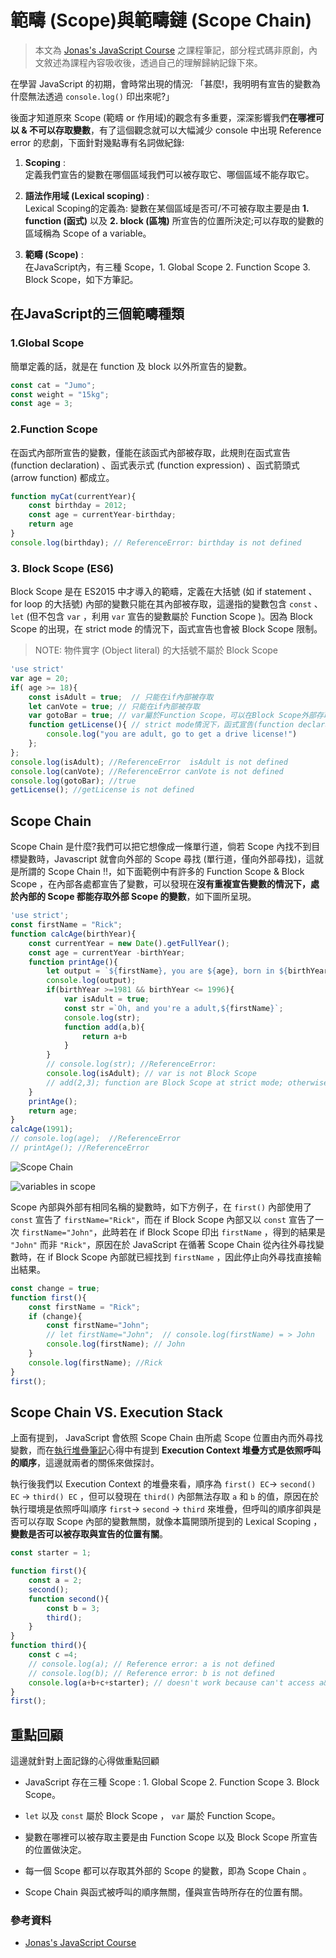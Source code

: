 # 範疇 (Scope)與範疇鏈 (Scope Chain)

> 本文為 [Jonas's JavaScript Course](https://www.udemy.com/course/the-complete-javascript-course/) 之課程筆記，部分程式碼非原創，內文敘述為課程內容吸收後，透過自己的理解歸納記錄下來。

在學習 JavaScript 的初期，會時常出現的情況: 「甚麼!，我明明有宣告的變數為什麼無法透過 `console.log()` 印出來呢?」

後面才知道原來 Scope (範疇 or 作用域)的觀念有多重要，深深影響我們**在哪裡可以 & 不可以存取變數**，有了這個觀念就可以大幅減少 console 中出現 Reference error 的悲劇，下面針對幾點專有名詞做紀錄:

1. **Scoping** :  
定義我們宣告的變數在哪個區域我們可以被存取它、哪個區域不能存取它。

2. **語法作用域 (Lexical scoping)** :  
Lexical Scoping的定義為: 變數在某個區域是否可/不可被存取主要是由 **1. function (函式)** 以及 **2. block (區塊)** 所宣告的位置所決定;可以存取的變數的區域稱為 Scope of a variable。

3. **範疇 (Scope)** :  
在JavaScript內，有三種 Scope，1. Global Scope 2. Function Scope 3. Block Scope，如下方筆記。


## 在JavaScript的三個範疇種類

### 1.Global Scope
簡單定義的話，就是在 function 及 block 以外所宣告的變數。

```js
const cat = "Jumo";
const weight = "15kg";
const age = 3;
```

### 2.Function Scope
在函式內部所宣告的變數，僅能在該函式內部被存取，此規則在函式宣告 (function declaration) 、函式表示式 (function expression) 、函式箭頭式 (arrow function) 都成立。

```js
function myCat(currentYear){
    const birthday = 2012;
    const age = currentYear-birthday;
    return age
}
console.log(birthday); // ReferenceError: birthday is not defined
```


### 3. Block Scope (ES6)

Block Scope 是在 ES2015 中才導入的範疇，定義在大括號 (如 if statement 、 for loop 的大括號) 內部的變數只能在其內部被存取，這邊指的變數包含 `const` 、 `let` (但不包含 `var` ，利用 `var` 宣告的變數屬於 Function Scope )。因為 Block Scope 的出現，在 strict mode 的情況下，函式宣告也會被 Block Scope 限制。

>NOTE: 物件實字 (Object literal) 的大括號不屬於 Block Scope

```js
'use strict'
var age = 20;
if( age >= 18){
    const isAdult = true;  // 只能在if內部被存取
    let canVote = true; // 只能在if內部被存取
    var gotoBar = true; // var屬於Function Scope，可以在Block Scope外部存取
    function getLicense(){ // strict mode情況下，函式宣告(function declaration)也屬於Block Scope
        console.log("you are adult, go to get a drive license!")
    };
};
console.log(isAdult); //ReferenceError  isAdult is not defined
console.log(canVote); //ReferenceError canVote is not defined
console.log(gotoBar); //true
getLicense(); //getLicense is not defined
```
## Scope Chain
Scope Chain 是什麼?我們可以把它想像成一條單行道，倘若 Scope 內找不到目標變數時，Javascript 就會向外部的 Scope 尋找 (單行道，僅向外部尋找)，這就是所謂的 Scope Chain !!，如下面範例中有許多的 Function Scope & Block Scope ，在內部各處都宣告了變數，可以發現在**沒有重複宣告變數的情況下，處於內部的 Scope 都能存取外部 Scope 的變數**，如下圖所呈現。

```js
'use strict';
const firstName = "Rick";
function calcAge(birthYear){
    const currentYear = new Date().getFullYear();
    const age = currentYear -birthYear;
    function printAge(){
        let output = `${firstName}, you are ${age}, born in ${birthYear}`;
        console.log(output);
        if(birthYear >=1981 && birthYear <= 1996){
            var isAdult = true;
            const str =`Oh, and you're a adult,${firstName}`;
            console.log(str);
            function add(a,b){
                return a+b
            }
        }
        // console.log(str); //ReferenceError:
        console.log(isAdult); // var is not Block Scope
        // add(2,3); function are Block Scope at strict mode; otherwise:Function Scope
    }
    printAge();
    return age;
}
calcAge(1991);
// console.log(age);  //ReferenceError
// printAge(); //ReferenceError
```

![Scope Chain](https://github.com/ChiuWeiChung/IMGTANK/blob/main/scope/scopechain.png?raw=true)


![variables in scope](https://github.com/ChiuWeiChung/IMGTANK/blob/main/scope/variables%20in%20scope.png?raw=true)

Scope 內部與外部有相同名稱的變數時，如下方例子，在 `first()` 內部使用了 `const` 宣告了 `firstName="Rick"`，而在 if Block Scope 內部又以 `const` 宣告了一次 `firstName="John"`，此時若在 if Block Scope 印出 `firstName` ，得到的結果是 `"John"` 而非 `"Rick"`，原因在於 JavaScript 在循著 Scope Chain 從內往外尋找變數時，在 if Block Scope 內部就已經找到 `firstName` ，因此停止向外尋找直接輸出結果。

```js
const change = true;
function first(){
    const firstName = "Rick";
    if (change){
        const firstName="John";   
        // let firstName="John";  // console.log(firstName) = > John 
        console.log(firstName); // John
    }
    console.log(firstName); //Rick
}
first();
```

## Scope Chain VS. Execution Stack
上面有提到， JavaScript 會依照 Scope Chain 由所處 Scope 位置由內而外尋找變數，而在[執行堆疊筆記](https://github.com/ChiuWeiChung/notes-markdown/blob/main/javascript/KnowJs/execution-stack-context.markdown)心得中有提到 **Execution Context 堆疊方式是依照呼叫的順序**，這邊就兩者的關係來做探討。

執行後我們以 Execution Context 的堆疊來看，順序為 `first() EC`-> `second() EC` -> `third() EC` ，但可以發現在 `third()` 內部無法存取 `a` 和 `b` 的值，原因在於執行環境是依照呼叫順序 `first`-> `second` -> `third` 來堆疊，但呼叫的順序卻與是否可以存取 Scope 內部的變數無關，就像本篇開頭所提到的 Lexical Scoping ，**變數是否可以被存取與宣告的位置有關**。

```js
const starter = 1;

function first(){
    const a = 2;
    second();
    function second(){
        const b = 3;
        third();
    }
}
function third(){
    const c =4;
    // console.log(a); // Reference error: a is not defined 
    // console.log(b); // Reference error: b is not defined 
    console.log(a+b+c+starter); // doesn't work because can't access a&b
}
first();
```

## 重點回顧

這邊就針對上面記錄的心得做重點回顧

* JavaScript 存在三種 Scope : 1. Global Scope 2. Function Scope 3. Block Scope。

* `let` 以及 `const` 屬於 Block Scope ， `var` 屬於 Function Scope。

* 變數在哪裡可以被存取主要是由 Function Scope 以及 Block Scope 所宣告的位置做決定。

* 每一個 Scope 都可以存取其外部的 Scope 的變數，即為 Scope Chain 。

* Scope Chain 與函式被呼叫的順序無關，僅與宣告時所存在的位置有關。

### 參考資料
* [Jonas's JavaScript Course](https://www.udemy.com/course/the-complete-javascript-course/)